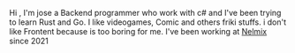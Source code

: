 Hi , I'm jose a Backend programmer who work with c# and I've been trying to learn Rust and Go.
I like videogames, Comic and others friki stuffs.
i don't like Frontent because is too boring for me.
I've been working at [Nelmix](https://nelmix.com) since 2021
